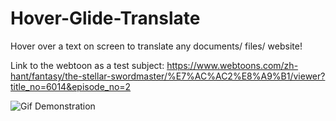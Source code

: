 # Hover-Glide-Translate
Hover over a text on screen to translate any documents/ files/ website!

Link to the webtoon as a test subject: https://www.webtoons.com/zh-hant/fantasy/the-stellar-swordmaster/%E7%AC%AC2%E8%A9%B1/viewer?title_no=6014&episode_no=2

![Gif Demonstration](HoverGlideTrans.gif)
